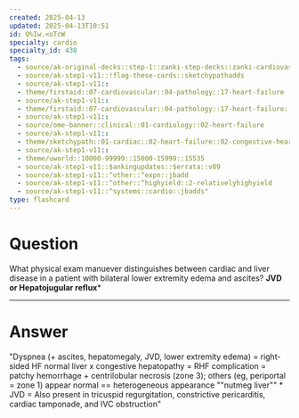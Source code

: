 ```yaml
---
created: 2025-04-13
updated: 2025-04-13T10:51
id: Q%Iw.<oTcW
specialty: cardio
specialty_id: 438
tags:
  - source/ak-original-decks::step-1::zanki-step-decks::zanki-cardiovascular::cardio-pathology
  - source/ak-step1-v11::!flag-these-cards::sketchypathadds
  - source/ak-step1-v11::
  - theme/firstaid::07-cardiovascular::04-pathology::17-heart-failure
  - source/ak-step1-v11::
  - theme/firstaid::07-cardiovascular::04-pathology::17-heart-failure::right-heart-failure
  - source/ak-step1-v11::
  - source/ome-banner::clinical::01-cardiology::02-heart-failure
  - source/ak-step1-v11::
  - theme/sketchypath::01-cardiac::02-heart-failure::02-congestive-heart-failure---clinical-manifestations
  - source/ak-step1-v11::
  - theme/uworld::10000-99999::15000-15999::15535
  - source/ak-step1-v11::$ankingupdates::$errata::v09
  - source/ak-step1-v11::^other::^expn::jbadd
  - source/ak-step1-v11::^other::^highyield::2-relativelyhighyield
  - source/ak-step1-v11::^systems::cardio::jbadds"
type: flashcard
---
```


# Question
What physical exam manuever distinguishes between cardiac and liver disease in a patient with bilateral lower extremity edema and ascites?    **JVD or Hepatojugular reflux***

---

# Answer
"Dyspnea (+ ascites, hepatomegaly, JVD, lower extremity edema) = right-sided HF  normal liver x congestive hepatopathy = RHF complication = patchy hemorrhage + centrilobular necrosis (zone 3); others (eg, periportal = zone 1) appear normal == heterogeneous appearance ""nutmeg liver""  * JVD = Also present in tricuspid regurgitation, constrictive pericarditis, cardiac tamponade, and IVC obstruction"